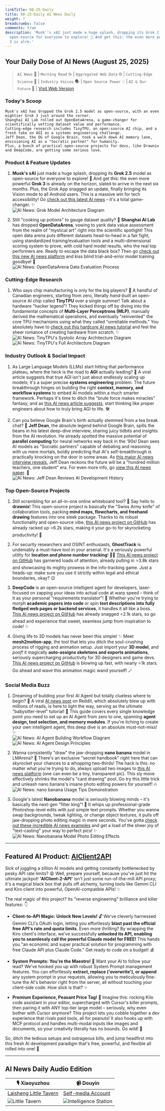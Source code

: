 ```yaml
---
linkTitle: 08-25-Daily
title: 08-25-Daily AI News Daily
weight: 7
breadcrumbs: false
comments: true
description: 'Musk''s xAI just made a huge splash, dropping its Grok 2.5 model as
  open-source for everyone to explore! 🤯 And get this: the even more powerful Grok
  3 is alre.'
---
```

## Your Daily Dose of AI News (August 25, 2025)

> `AI News` 📰 | `Morning Read` ☕ | `Aggregated Web Data` 🌐 | `Cutting-Edge Science` 🔬 | `Industry Voices` 🗣️ | `Open Source Power` 💡 | `AI & Our Future` 🚀 | [Visit Web Version](https://ai.hubtoday.app/)

### **Today's Scoop**

```
Musk's xAI has dropped the Grok 2.5 model as open-source, with an even mightier Grok 3 just around the corner.
Shanghai AI Lab rolled out OpenDataArena, a game-changer for scientifically vetting dataset value and performance.
Cutting-edge research includes TinyTPU, an open-source AI chip, and a fresh take on AGI as a systems engineering challenge.
Jeff Dean, the OG of Google Brain, took a walk down AI memory lane, envisioning AI as a "Socratic partner" for humanity.
Plus, a bunch of practical open-source projects for devs, like Drawnix and DeepCode, are getting some serious love.
```

### Product & Feature Updates
1.  **Musk's xAI** just made a huge splash, dropping its **Grok 2.5** model as open-source for everyone to explore! 🤯 And get this: the even more powerful **Grok 3** is already on the horizon, slated to arrive in the next six months. Plus, the Grok App snagged an update, finally bringing its Vision mode to all Android users. This is a massive win for tech accessibility! Go [check out this latest AI news](https://www.aibase.com/zh/news/20756) – it's a total game-changer. ✨<br/>![AI News: Grok Model Architecture Diagram](https://source.hubtoday.app/images/2025/08/news_01k3efwzzpeszt7yxfcpyhjw62.avif)<br/>

2.  Still "cooking up potions" to gauge dataset quality? 🧪 **Shanghai AI Lab** has dropped **OpenDataArena**, vowing to yank data value assessment from the realm of "mystical art" right into the scientific spotlight! This open data arena puts different datasets head-to-head in a fair fight, using standardized training/evaluation tools and a multi-dimensional scoring system to prove, with cold hard model results, who the real top performers are. Ready to escape the data black box? Then go [check out this new AI news platform](https://opendataarena.github.io/index.html) and kiss blind trial-and-error model training goodbye! 👋<br/>![AI News: OpenDataArena Data Evaluation Process](https://source.hubtoday.app/images/2025/08/news_01k3efx1vpe0yahf9yckgyf1ed.avif)<br/>

### Cutting-Edge Research
1.  Who says chip manufacturing is only for the big players? 🤯 A handful of Canadian engineers, starting from zero, literally *hand-built* an open-source AI chip called **TinyTPU** over a single summer! Talk about a hardware "hacker legend"! They kicked things off by diving into the fundamental concepts of **Multi-Layer Perceptrons (MLP)**, manually derived the mathematical operations, and eventually "reinvented" the core TPU mechanisms using what they called "unreliable methods." You absolutely have to [check out this hardcore AI news tutorial](https://www.jiqizhixin.com/articles/2025-08-24-3) and feel the sheer romance of creating hardware from scratch. ✨<br/>![AI News: TinyTPU's Systolic Array Architecture Diagram](https://source.hubtoday.app/images/2025/08/news_01k3efx61cfnn8063va08kphtf.avif)<br/>![AI News: TinyTPU's Full Architecture Diagram](https://source.hubtoday.app/images/2025/08/news_01k3efxcxje86r29r4z28zdq5c.avif)<br/>

### Industry Outlook & Social Impact
1.  As Large Language Models (LLMs) start hitting that performance plateau, where the heck is the road to **AGI** actually leading? 🤔 A viral article suggests that true AGI isn't just about endlessly scaling up models; it's a super precise **systems engineering** problem. The future breakthrough hinges on building the right **context, memory, and workflow systems** to embed AI models within a much smarter framework. Perhaps it's time to ditch the "brute force makes miracles" fantasy, and as [this AI news article suggests](https://readhacker.news/s/6AfyA), start thinking like proper engineers about how to truly bring AGI to life. 🛠️

2.  Can you believe Google Brain's birth actually stemmed from a tea break chat? 🤯 **Jeff Dean**, the absolute legend behind Google Brain, spills the beans in his latest deep-dive interview, sharing juicy tidbits and insights from the AI revolution. He already spotted the massive potential of **parallel computing** for neural networks way back in the '90s! Dean sees AI models as "Socratic partners" capable of debating and reasoning with us mere mortals, boldly predicting that AI's self-breakthrough is practically knocking on the door in some areas. As [this major AI news interview reveals](https://mp.weixin.qq.com/s?__biz=MzI3MTA0MTk1MA==&mid=2652622197&idx=1&sn=96b6899e96bd7387ac336db9d33474bc), Jeff Dean reckons the future will be a "hundred million teachers, one student" era. For even more info, go [view this AI news paper](https://drive.google.com/file/d/1I1fs4sczbCaACzA9XwxR3DiuXV7qmejL/view). 🧠<br/>![AI News: Jeff Dean Reviews AI Development History](https://source.hubtoday.app/images/2025/08/news_01k3efxfg8ej6sycv18n9pzhef.avif)<br/>

### Top Open-Source Projects
1.  Still scrambling for an all-in-one online whiteboard tool? 🤯 Say hello to **drawnix**! This open-source project is basically the "Swiss Army knife" of collaboration tools, packing **mind maps, flowcharts, and freehand drawing** features into one sleek package. Thanks to its robust functionality and open-source vibe, [this AI news project on GitHub](https://github.com/plait-board/drawnix) has already racked up ⭐6.2k stars, making it your go-to for skyrocketing productivity! 🚀<br/>

2.  For security researchers and OSINT enthusiasts, **GhostTrack** is undeniably a must-have tool in your arsenal. It's a seriously powerful utility for **location and phone number tracking**! 🕵️‍♀️ [This AI news project on GitHub](https://github.com/HunxByts/GhostTrack) has garnered loads of attention, already pulling in ⭐3.8k stars and showcasing its mighty prowess in the info-tracking game. Just a heads-up: make sure you use it strictly within legal and ethical boundaries, okay? 😉<br/>

3.  **DeepCode** is an open-source intelligent agent for developers, laser-focused on zapping your ideas into actual code at warp speed – think of it as your personal "requirements translator"! 🚀 Whether you're trying to morph **academic papers into code** or spin **text descriptions into fully fledged web pages or backend services**, it handles it all like a boss. [This AI news project on GitHub](https://github.com/HKUDS/DeepCode) has already snagged ⭐2.1k stars, so go ahead and experience that sweet, seamless jump from inspiration to code! ✨<br/>

4.  Giving life to 3D models has never been this simple! ✨ Meet **mesh2motion-app**, the tool that lets you ditch the soul-crushing process of rigging and animation setup. Just import your **3D model**, and *poof!* it magically **auto-assigns skeletons and exports animations**, seriously supercharging productivity for 3D designers and game devs. [This AI news project on GitHub](https://github.com/scottpetrovic/mesh2motion-app) is blowing up fast, with nearly ⭐1k stars. Go ahead and wave this animation magic wand yourself! 🪄<br/>

### Social Media Buzz
1.  Dreaming of building your first AI Agent but totally clueless where to begin? 🤔 A viral [AI news post](https://x.com/tuturetom/status/1959549878528627157) on Reddit, which absolutely blew up with millions of reads, is here to light the way, serving as the ultimate "babysitter-level" tutorial! 👶 This guide covers every single knowledge point you need to set up an AI Agent from zero to one, spanning **agent design, tool selection, and memory modules**. If you're itching to create your own intelligent agent, this deep dive is an absolute must-not-miss! ✨<br/>![AI News: AI Agent Building Workflow Diagram](https://source.hubtoday.app/images/2025/08/news_01k3efxj0xes3rfejn4mmgnnma.avif)<br/>![AI News: AI Agent Design Principles](https://source.hubtoday.app/images/2025/08/news_01k3efxn8de94b2jmcj8fbmvd2.avif)<br/>

2.  Wanna consistently "draw" the jaw-dropping **nano banana** model in LMArena? 🍌 There's an exclusive "secret handbook" right here that can skyrocket your chances to a whopping two-thirds! The hack is this: no matter what you're trying to do, always upload two images to [this AI news platform](https://x.com/Gorden_Sun/status/1959550106757423171) (one can even be a tiny, transparent pic). This sly move effectively shrinks the model's "card drawing" pool. Go try this little trick and unleash nano banana's insane photo editing powers for yourself! 🔥<br/>![AI News: nano banana Usage Tips Demonstration](https://source.hubtoday.app/images/2025/08/news_01k3efxt98f4q8dsx2wxrs96z1.avif)<br/>

3.  Google's latest **Nanobanana** model is seriously blowing minds – it's basically the next-gen "filter king"! 👑 It whips up professional-grade Photoshop-level edits with just simple text prompts. Whether you wanna swap backgrounds, tweak lighting, or change object textures, it pulls off jaw-dropping photo editing magic in mere seconds. You've gotta [check out these incredible AI news examples](https://x.com/tuturetom/status/1959538517148872840) and get a load of the sheer joy of "text-casting" your way to perfect pics! ✨<br/>![AI News: Nanobanana Model Photo Editing Effects](https://source.hubtoday.app/images/2025/08/news_01k3efxwtbfm18h9zf6ck65n6m.avif)<br/>
    
---

## **Featured AI Product: [AIClient2API](https://github.com/justlovemaki/AIClient-2-API)**

Sick of juggling a zillion AI models and getting constantly bottlenecked by pesky API rate limits? 😩 Well, prepare yourself, because you've just hit the ultimate jackpot! **'AIClient-2-API'** isn't just some run-of-the-mill API proxy; it's a magical black box that pulls off alchemy, turning tools like Gemini CLI and Kiro client into powerful, OpenAI-compatible APIs! ✨

The real magic of this project? Its "reverse engineering" brilliance and killer features: 👇

*   **Client-to-API Magic: Unlock New Levels!** 🔓 We've cleverly harnessed Gemini CLI's OAuth login, letting you effortlessly **blast past the official free API's rate and quota limits**. Even more thrilling? By wrapping the Kiro client's interface, we've successfully **unlocked its API, enabling you to seamlessly call the powerful Claude model for FREE!** This hands you "an economic and super practical solution for programming with free Claude API plus Claude Code." Get ready to code on a budget! 💰

*   **System Prompts: You're the Maestro!** 🎼 Want your AI to follow your lead? We've hooked you up with robust System Prompt management features. You can effortlessly **extract, replace ('overwrite'), or append** any system prompt in your requests, allowing you to meticulously fine-tune the AI's behavior right from the server, all without touching your client-side code. How slick is that? ✨

*   **Premium Experience, Peasant Price Tag!** 🤑 Imagine this: rocking Kilo code assistant in your editor, supercharged with Cursor's killer prompts, then pairing it with ANY top-tier large model – seriously, why even bother with Cursor anymore? This project lets you cobble together a dev experience that rivals paid tools, all for peanuts! It also hooks up with MCP protocol and handles multi-modal inputs like images and documents, so your creativity literally has no bounds. Go wild! 🚀

So, ditch the tedious setups and outrageous bills, and jump headfirst into this fresh AI development paradigm that's free, powerful, and flexible all rolled into one! 🎉
    
---

## **AI News Daily Audio Edition**

| 🎙️ **Xiaoyuzhou** | 📹 **Douyin** |
| --- | --- |
| [Laisheng Little Tavern](https://www.xiaoyuzhoufm.com/podcast/683c62b7c1ca9cf575a5030e) | [Self-media Account](https://www.douyin.com/user/MS4wLjABAAAAwpwqPQlu38sO38VyWgw9ZjDEnN4bMR5j8x111UxpseHR9DpB6-CveI5KRXOWuFwG)| 
| ![Little Tavern](https://source.hubtoday.app/images/2025/08/news_01k3efxzchffvb0c8brmb8c2dp.avif) | ![Intelligence Station](https://source.hubtoday.app/images/2025/08/news_01k3efy12xend9wc7j2mvjs07v.avif) |